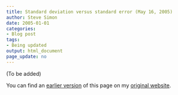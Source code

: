 ```yaml
---
title: Standard deviation versus standard error (May 16, 2005)
author: Steve Simon
date: 2005-01-01
categories:
- Blog post
tags:
- Being updated
output: html_document
page_update: no
---
```


(To be added)

<!---More--->

You can find an [earlier version][sim1] of this page on my [original website][sim2].


[sim1]: http://www.pmean.com/05/StandardError.html
[sim2]: http://www.pmean.com/original_site.html
